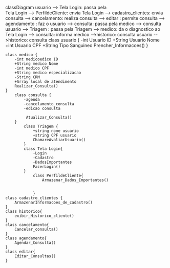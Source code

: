 classDiagram
 usuario --> Tela Login: passa pela  
 Tela Login --> PerfildeCliente: envia 
 Tela Login --> cadastro_clientes: envia
 consulta --> cancelamento: realiza 
 consulta --> editar : permite
 consulta --> agendamento : faz o 
 usuario --> consulta: passa pela
 medico --> consulta
 usuario --> Triagem : passa pela
 Triagem --> medico: da o diagnostico ao 
 Tela Login --> consulta: informa 
 medico -->historico: consulta
 usuario -->historico: consulta
    class usuario {
        -int Usuario ID
        +String Usuario Nome
        +int Usuario CPF
        +String Tipo Sanguineo
        Prencher_Informacoes()
    }
        
    class medico {
        -int medicoedico ID
        +String medico Nome
        -int medico CPF
        +String medico especializacao
        -String CRM
        +Array local de atendimento
        Realizar_Consulta()
    }
        class consulta {
            -agenda
            -cancelamento_consulta
            -edicao consulta

             Atualizar_Consulta()
        }
            class Triagem {
                +string nome usuario
                +string CPF usuario 
                ChamareAvaliarUsuario() 
            }
            class Tela Login{
                -Login
                -Cadastro
                -DadosImportantes
                FazerLogin()
            }
                class PerfildeCliente{
                    Armazenar_Dados_Importantes()
    

                }
    class cadastro_clientes {
        ArmazenarInformacoes_de_cadastro()
    }
    class historico{
        exibir_Historico_cliente()
    }
    class cancelamento{
        Cancelar_consulta()
    }
    class agendamento{
        Agendar_Consulta()
    }
    class editar{
        Editar_Consultas()
    }
